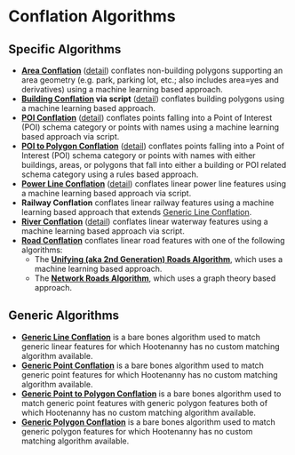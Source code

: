 
# Conflation Algorithms

## Specific Algorithms
* **[Area Conflation](https://github.com/ngageoint/hootenanny/blob/master/docs/user/OldDocs.asciidoc#area-to-area-conflation)** ([detail](https://github.com/ngageoint/hootenanny/blob/master/docs/algorithms/AreaToAreaConflation.asciidoc)) conflates non-building polygons supporting an
area geometry (e.g. park, parking lot, etc.; also includes area=yes and derivatives) using a machine learning based approach.
* **[Building Conflation](https://github.com/ngageoint/hootenanny/blob/master/docs/user/OldDocs.asciidoc#building-conflation) via script** ([detail](https://github.com/ngageoint/hootenanny/blob/master/docs/algorithms/BuildingConflation.asciidoc)) conflates building polygons using a machine learning based approach.
* **[POI Conflation](https://github.com/ngageoint/hootenanny/blob/master/docs/user/OldDocs.asciidoc#poi-conflation)** ([detail](https://github.com/ngageoint/hootenanny/blob/master/docs/algorithms/PoiToPoiConflation.asciidoc)) conflates points falling into a Point of Interest (POI) schema category or points with names using a machine learning based approach via script.
* **[POI to Polygon Conflation](https://github.com/ngageoint/hootenanny/blob/master/docs/user/OldDocs.asciidoc#poi-to-polygon-conflation)** ([detail](https://github.com/ngageoint/hootenanny/blob/master/docs/algorithms/PoiToPolygonConflation.asciidoc)) conflates points falling into a Point of Interest (POI) schema category or points with names with either buildings, areas, or polygons that fall into either a building or POI related schema category using a rules based approach.
* **[Power Line Conflation](https://github.com/ngageoint/hootenanny/blob/master/docs/user/OldDocs.asciidoc#power-line-conflation)** ([detail](https://github.com/ngageoint/hootenanny/blob/master/docs/user/OldDocs.asciidoc#power-line-conflation)) conflates linear power
line features using a machine learning based approach via script.
* **Railway Conflation** conflates linear railway features using a machine learning based approach that extends [Generic Line Conflation](https://github.com/ngageoint/hootenanny/blob/master/docs/algorithms/ScriptConflation.asciidoc).
* **[River Conflation](https://github.com/ngageoint/hootenanny/blob/master/docs/user/OldDocs.asciidoc#river-conflation)** ([detail](https://github.com/ngageoint/hootenanny/blob/master/docs/user/OldDocs.asciidoc#river-conflation)) conflates linear waterway features using a machine learning based approach via script.
* **[Road Conflation](https://github.com/ngageoint/hootenanny/blob/master/docs/algorithms/RoadConflation.asciidoc#road-conflation)** conflates
linear road features with one of the following algorithms:
  * The **[Unifying (aka 2nd Generation) Roads Algorithm](https://github.com/ngageoint/hootenanny/blob/master/docs/algorithms/UnifyingConflation.asciidoc)**, which uses a machine learning based approach.
  * The **[Network Roads Algorithm](https://github.com/ngageoint/hootenanny/blob/master/docs/algorithms/RoadConflation.asciidoc#road-conflation)**, which uses a graph theory based approach.

## Generic Algorithms
* **[Generic Line Conflation](https://github.com/ngageoint/hootenanny/blob/master/docs/user/OldDocs.asciidoc#generic-geometry)** is a bare bones algorithm used to match generic linear features for which Hootenanny has no custom matching algorithm available. 
* **[Generic Point Conflation](https://github.com/ngageoint/hootenanny/blob/master/docs/user/OldDocs.asciidoc#generic-geometry)** is a bare bones algorithm used to match generic point features for which Hootenanny has no custom matching algorithm available.
* **[Generic Point to Polygon Conflation](https://github.com/ngageoint/hootenanny/blob/master/docs/user/OldDocs.asciidoc#generic-geometry)** is a bare bones algorithm used to match generic point features with generic polygon features both of which Hootenanny has no custom matching algorithm available. 
* **[Generic Polygon Conflation](https://github.com/ngageoint/hootenanny/blob/master/docs/user/OldDocs.asciidoc#generic-geometry)** is a bare bones algorithm used to match generic polygon features for which Hootenanny has no custom matching algorithm available. 
